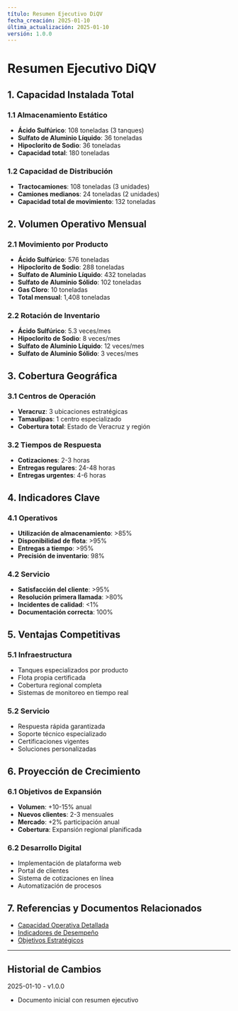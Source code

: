 ```yaml
---
título: Resumen Ejecutivo DiQV
fecha_creación: 2025-01-10
última_actualización: 2025-01-10
versión: 1.0.0
---
```


# Resumen Ejecutivo DiQV

## 1. Capacidad Instalada Total

### 1.1 Almacenamiento Estático
- **Ácido Sulfúrico**: 108 toneladas (3 tanques)
- **Sulfato de Aluminio Líquido**: 36 toneladas
- **Hipoclorito de Sodio**: 36 toneladas
- **Capacidad total**: 180 toneladas

### 1.2 Capacidad de Distribución
- **Tractocamiones**: 108 toneladas (3 unidades)
- **Camiones medianos**: 24 toneladas (2 unidades)
- **Capacidad total de movimiento**: 132 toneladas

## 2. Volumen Operativo Mensual

### 2.1 Movimiento por Producto
- **Ácido Sulfúrico**: 576 toneladas
- **Hipoclorito de Sodio**: 288 toneladas
- **Sulfato de Aluminio Líquido**: 432 toneladas
- **Sulfato de Aluminio Sólido**: 102 toneladas
- **Gas Cloro**: 10 toneladas
- **Total mensual**: 1,408 toneladas

### 2.2 Rotación de Inventario
- **Ácido Sulfúrico**: 5.3 veces/mes
- **Hipoclorito de Sodio**: 8 veces/mes
- **Sulfato de Aluminio Líquido**: 12 veces/mes
- **Sulfato de Aluminio Sólido**: 3 veces/mes

## 3. Cobertura Geográfica

### 3.1 Centros de Operación
- **Veracruz**: 3 ubicaciones estratégicas
- **Tamaulipas**: 1 centro especializado
- **Cobertura total**: Estado de Veracruz y región

### 3.2 Tiempos de Respuesta
- **Cotizaciones**: 2-3 horas
- **Entregas regulares**: 24-48 horas
- **Entregas urgentes**: 4-6 horas

## 4. Indicadores Clave

### 4.1 Operativos
- **Utilización de almacenamiento**: >85%
- **Disponibilidad de flota**: >95%
- **Entregas a tiempo**: >95%
- **Precisión de inventario**: 98%

### 4.2 Servicio
- **Satisfacción del cliente**: >95%
- **Resolución primera llamada**: >80%
- **Incidentes de calidad**: <1%
- **Documentación correcta**: 100%

## 5. Ventajas Competitivas

### 5.1 Infraestructura
- Tanques especializados por producto
- Flota propia certificada
- Cobertura regional completa
- Sistemas de monitoreo en tiempo real

### 5.2 Servicio
- Respuesta rápida garantizada
- Soporte técnico especializado
- Certificaciones vigentes
- Soluciones personalizadas

## 6. Proyección de Crecimiento

### 6.1 Objetivos de Expansión
- **Volumen**: +10-15% anual
- **Nuevos clientes**: 2-3 mensuales
- **Mercado**: +2% participación anual
- **Cobertura**: Expansión regional planificada

### 6.2 Desarrollo Digital
- Implementación de plataforma web
- Portal de clientes
- Sistema de cotizaciones en línea
- Automatización de procesos

## 7. Referencias y Documentos Relacionados
- [Capacidad Operativa Detallada](01_datos_generales/02_capacidad_operativa.md)
- [Indicadores de Desempeño](02_objetivos/03_indicadores_desempeno.md)
- [Objetivos Estratégicos](02_objetivos/01_objetivos_generales.md)

---
## Historial de Cambios
2025-01-10 - v1.0.0
- Documento inicial con resumen ejecutivo